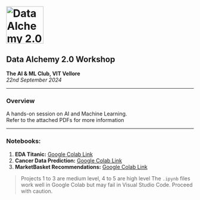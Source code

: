 # <img src="https://github.com/user-attachments/assets/0e5b5a44-29ac-4830-871a-436de0e17ae9" alt="Data Alchemy 2.0 Workshop" width="100" height="100" />  

## Data Alchemy 2.0 Workshop  
**The AI & ML Club, VIT Vellore**  
*22nd September 2024*

---

### Overview
A hands-on session on AI and Machine Learning.  
Refer to the attached PDFs for more information

---

### Notebooks:
1. **EDA Titanic:** [Google Colab Link](https://colab.research.google.com/drive/1IWvEHonrJ__Q6oQrqnQ8I0Vy9nu3nGpI?usp=sharing)
2. **Cancer Data Prediction:** [Google Colab Link](https://colab.research.google.com/drive/14fkfAatBBTSGsSfUAT9IC_JlAatVa-yc?usp=sharing)
3. **MarketBasket Recommendations:** [Google Colab Link](https://colab.research.google.com/drive/14enWkOXKPVgiuHBFACrIa-VR1Dw_KbYR?usp=sharing)

> Projects 1 to 3 are medium level, 4 to 5 are high level
> The `.ipynb` files work well in Google Colab but may fail in Visual Studio Code. Proceed with caution.